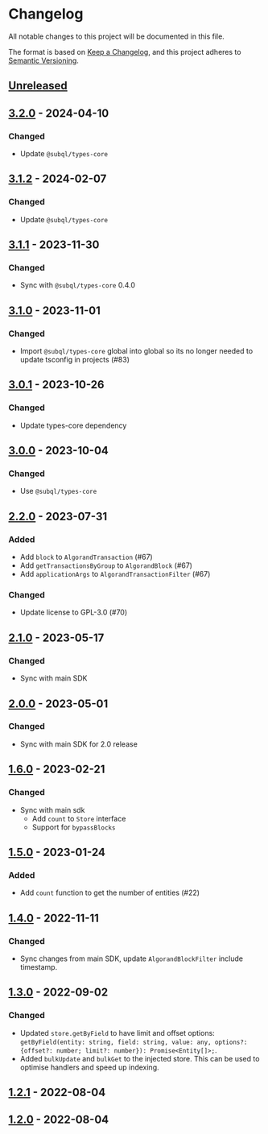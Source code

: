 # Changelog
All notable changes to this project will be documented in this file.

The format is based on [Keep a Changelog](https://keepachangelog.com/en/1.0.0/),
and this project adheres to [Semantic Versioning](https://semver.org/spec/v2.0.0.html).

## [Unreleased]

## [3.2.0] - 2024-04-10
### Changed
- Update `@subql/types-core`

## [3.1.2] - 2024-02-07
### Changed
- Update `@subql/types-core`

## [3.1.1] - 2023-11-30
### Changed
- Sync with `@subql/types-core` 0.4.0

## [3.1.0] - 2023-11-01
### Changed
- Import `@subql/types-core` global into global so its no longer needed to update tsconfig in projects (#83)

## [3.0.1] - 2023-10-26
### Changed
- Update types-core dependency

## [3.0.0] - 2023-10-04
### Changed
- Use `@subql/types-core`

## [2.2.0] - 2023-07-31
### Added
- Add `block` to `AlgorandTransaction` (#67)
- Add `getTransactionsByGroup` to `AlgorandBlock` (#67)
- Add `applicationArgs` to `AlgorandTransactionFilter` (#67)

### Changed
- Update license to GPL-3.0 (#70)

## [2.1.0] - 2023-05-17
### Changed
- Sync with main SDK

## [2.0.0] - 2023-05-01
### Changed
- Sync with main SDK for 2.0 release

## [1.6.0] - 2023-02-21
### Changed
- Sync with main sdk
  - Add `count` to `Store` interface
  - Support for `bypassBlocks`

## [1.5.0] - 2023-01-24
### Added
- Add `count` function to get the number of entities (#22)

## [1.4.0] - 2022-11-11
### Changed
- Sync changes from main SDK, update `AlgorandBlockFilter` include timestamp.

## [1.3.0] - 2022-09-02
### Changed
- Updated `store.getByField` to have limit and offset options: `getByField(entity: string, field: string, value: any, options?: {offset?: number; limit?: number}): Promise<Entity[]>;`.
- Added `bulkUpdate` and `bulkGet` to the injected store. This can be used to optimise handlers and speed up indexing.

## [1.2.1] - 2022-08-04

## [1.2.0] - 2022-08-04
[Unreleased]: https://github.com/subquery/subql-algorand/compare/types-algorand/3.2.0...HEAD
[3.2.0]: https://github.com/subquery/subql-algorand/compare/types-algorand/3.1.2...types-algorand/3.2.0
[3.1.2]: https://github.com/subquery/subql-algorand/compare/types-algorand/3.1.1...types-algorand/3.1.2
[3.1.1]: https://github.com/subquery/subql-algorand/compare/types-algorand/3.1.0...types-algorand/3.1.1
[3.1.0]: https://github.com/subquery/subql-algorand/compare/types-algorand/3.0.1...types-algorand/3.1.0
[3.0.1]: https://github.com/subquery/subql-algorand/compare/types-algorand/3.0.0...types-algorand/3.0.1
[3.0.0]: https://github.com/subquery/subql-algorand/compare/types/2.2.0...types/3.0.0
[2.2.0]: https://github.com/subquery/subql-algorand/compare/types/2.1.0...types/2.2.0
[2.1.0]: https://github.com/subquery/subql-algorand/compare/types/2.0.0...types/2.1.0
[2.0.0]: https://github.com/subquery/subql-algorand/compare/types/1.6.0...types/2.0.0
[1.6.0]: https://github.com/subquery/subql-algorand/compare/types/1.5.0...types/1.6.0
[1.5.0]: https://github.com/subquery/subql-algorand/compare/types/1.4.0...types/1.5.0
[1.4.0]: https://github.com/subquery/subql-algorand/compare/types/1.3.0...types/1.4.0
[1.3.0]: https://github.com/subquery/subql-algorand/compare/types/1.2.1...types/1.3.0
[1.2.1]: https://github.com/subquery/subql-algorand/compare/types/1.2.1...types/1.3.0
[1.2.0]: https://github.com/subquery/subql-algorand/tag/types/1.2.0
